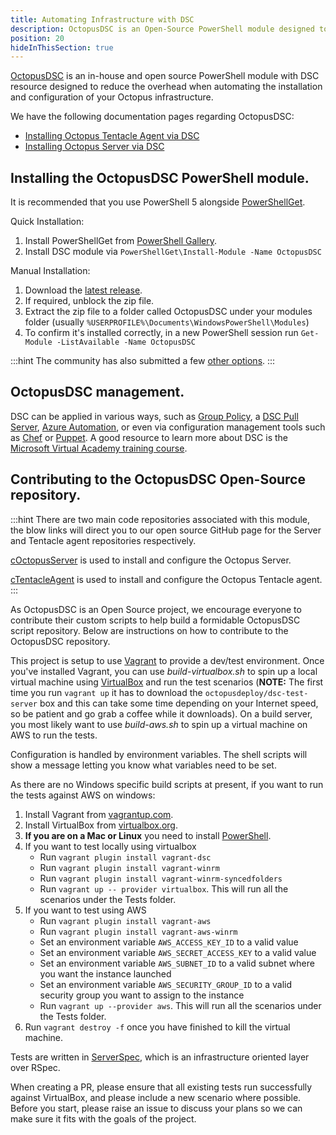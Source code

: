 ```yaml
---
title: Automating Infrastructure with DSC
description: OctopusDSC is an Open-Source PowerShell module designed to assist with the automation of Octopus infrastructure
position: 20
hideInThisSection: true
---
```

[OctopusDSC](https://github.com/OctopusDeploy/OctopusDSC) is an in-house and open source PowerShell module with DSC resource designed to reduce the overhead when automating the installation and configuration of your Octopus infrastructure.

We have the following documentation pages regarding OctopusDSC:

* [Installing Octopus Tentacle Agent via DSC](/docs/administration/octopus-dsc/tentacle-agent.md)
* [Installing Octopus Server via DSC](/docs/administration/octopus-dsc/octopus-server.md)

## Installing the OctopusDSC PowerShell module.

It is recommended that you use PowerShell 5 alongside [PowerShellGet](https://docs.microsoft.com/en-us/powershell/module/powershellget/?view=powershell-5.1).

Quick Installation:

1. Install PowerShellGet from [PowerShell Gallery](https://docs.microsoft.com/en-us/powershell/gallery/readme).
2. Install DSC module via `PowerShellGet\Install-Module -Name OctopusDSC`

Manual Installation:

1. Download the [latest release](https://github.com/OctopusDeploy/OctopusDSC/releases).
2. If required, unblock the zip file.
3. Extract the zip file to a folder called OctopusDSC under your modules folder (usually `%USERPROFILE%\Documents\WindowsPowerShell\Modules`)
4. To confirm it's installed correctly, in a new PowerShell session run `Get-Module -ListAvailable -Name OctopusDSC`

:::hint
The community has also submitted a few [other options](https://github.com/OctopusDeploy/OctopusDSC/issues/14).
:::

## OctopusDSC management.

DSC can be applied in various ways, such as [Group Policy](https://sdmsoftware.com/group-policy-blog/desired-state-configuration/desired-state-configuration-and-group-policy-come-together/), a [DSC Pull Server](https://msdn.microsoft.com/en-us/powershell/dsc/pullserver), [Azure Automation](https://msdn.microsoft.com/en-us/powershell/dsc/azuredsc), or even via configuration management tools such as [Chef](https://docs.chef.io/resource_dsc_resource.html) or [Puppet](https://github.com/puppetlabs/puppetlabs-dsc). A good resource to learn more about DSC is the [Microsoft Virtual Academy training course](http://www.microsoftvirtualacademy.com/training-courses/getting-started-with-powershell-desired-state-configuration-dsc-).

## Contributing to the OctopusDSC Open-Source repository.

:::hint
There are two main code repositories associated with this module, the blow links will direct you to our open source GitHub page for the Server and Tentacle agent repositories respectively.

[cOctopusServer](https://github.com/OctopusDeploy/OctopusDSC/blob/master/README-cOctopusServer.md) is used to install and configure the Octopus Server.

[cTentacleAgent](https://github.com/OctopusDeploy/OctopusDSC/blob/master/README-cTentacleAgent.md) is used to install and configure the Octopus Tentacle agent.
:::

As OctopusDSC is an Open Source project, we encourage everyone to contribute their custom scripts to help build a formidable OctopusDSC script repository. Below are instructions on how to contribute to the OctopusDSC repository.

This project is setup to use [Vagrant](https://www.vagrantup.com) to provide a dev/test environment. Once you've installed Vagrant, you can use *build-virtualbox.sh* to spin up a local virtual machine using [VirtualBox](https://www.virtualbox.org) and run the test scenarios (**NOTE:** The first time you run `vagrant up` it has to download the `octopusdeploy/dsc-test-server` box and this can take some time depending on your Internet speed, so be patient and go grab a coffee while it downloads). On a build server, you most likely want to use *build-aws.sh* to spin up a virtual machine on AWS to run the tests.

Configuration is handled by environment variables. The shell scripts will show a message letting you know what variables need to be set.

As there are no Windows specific build scripts at present, if you want to run the tests against AWS on windows:

1. Install Vagrant from [vagrantup.com](http://vagrantup.com).
2. Install VirtualBox from [virtualbox.org](http://virtualbox.org).
3. **If you are on a Mac or Linux** you need to install [PowerShell](https://github.com/PowerShell/PowerShell/blob/master/docs/installation/linux.md).
4. If you want to test locally using virtualbox
    - Run `vagrant plugin install vagrant-dsc`
    - Run `vagrant plugin install vagrant-winrm`
    - Run `vagrant plugin install vagrant-winrm-syncedfolders`
    - Run `vagrant up -- provider virtualbox`. This will run all the scenarios under the Tests folder.
5. If you want to test using AWS
    - Run `vagrant plugin install vagrant-aws`
    - Run `vagrant plugin install vagrant-aws-winrm`
    - Set an environment variable `AWS_ACCESS_KEY_ID` to a valid value
    - Set an environment variable `AWS_SECRET_ACCESS_KEY` to a valid value
    - Set an environment variable `AWS_SUBNET_ID` to a valid subnet where you want the instance launched
    - Set an environment variable `AWS_SECURITY_GROUP_ID` to a valid security group you want to assign to the instance
    - Run `vagrant up --provider aws`. This will run all the scenarios under the Tests folder.
6. Run `vagrant destroy -f` once you have finished to kill the virtual machine.

Tests are written in [ServerSpec](http://serverspec.org), which is an infrastructure oriented layer over RSpec.

When creating a PR, please ensure that all existing tests run successfully against VirtualBox, and please include a new scenario where possible. Before you start, please raise an issue to discuss your plans so we can make sure it fits with the goals of the project.
